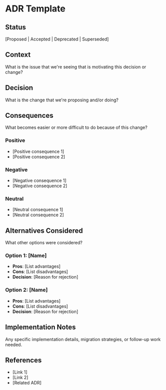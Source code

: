 # ADR Template

## Status
[Proposed | Accepted | Deprecated | Superseded]

## Context
What is the issue that we're seeing that is motivating this decision or change?

## Decision
What is the change that we're proposing and/or doing?

## Consequences
What becomes easier or more difficult to do because of this change?

### Positive
- [Positive consequence 1]
- [Positive consequence 2]

### Negative  
- [Negative consequence 1]
- [Negative consequence 2]

### Neutral
- [Neutral consequence 1]
- [Neutral consequence 2]

## Alternatives Considered
What other options were considered?

### Option 1: [Name]
- **Pros**: [List advantages]
- **Cons**: [List disadvantages]
- **Decision**: [Reason for rejection]

### Option 2: [Name]
- **Pros**: [List advantages] 
- **Cons**: [List disadvantages]
- **Decision**: [Reason for rejection]

## Implementation Notes
Any specific implementation details, migration strategies, or follow-up work needed.

## References
- [Link 1]
- [Link 2]
- [Related ADR]